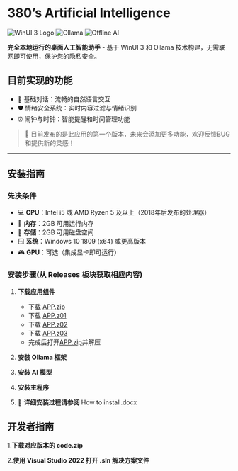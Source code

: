 # 380’s Artificial Intelligence

![WinUI 3 Logo](https://img.shields.io/badge/WinUI-3.0-blue) ![Ollama](https://img.shields.io/badge/Powered%20by-Ollama-green) ![Offline AI](https://img.shields.io/badge/100%25-Offline%20AI-brightgreen)

**完全本地运行的桌面人工智能助手** - 基于 WinUI 3 和 Ollama 技术构建，无需联网即可使用，保护您的隐私安全。

## 目前实现的功能
- 🤖 基础对话：流畅的自然语言交互
- 🛡️ 情绪安全系统：实时内容过滤与情绪识别
- ⏰ 闹钟与时钟：智能提醒和时间管理功能

> 📢 目前发布的是此应用的第一个版本，未来会添加更多功能，欢迎反馈BUG和提供新的灵感！

---

## 安装指南

### 先决条件
- 💻 **CPU**：Intel i5 或 AMD Ryzen 5 及以上（2018年后发布的处理器）
- 🧠 **内存**：2GB 可用运行内存
- 💾 **存储**：2GB 可用磁盘空间
- 🪟 **系统**：Windows 10 1809 (x64) 或更高版本
- 🎮 **GPU**：可选（集成显卡即可运行）

### 安装步骤(从 Releases 板块获取相应内容)
1. **下载应用组件**  
   - 下载 [APP.zip](下载链接)
   - 下载 [APP.z01](下载链接)
   - 下载 [APP.z02](下载链接)
   - 下载 [APP.z03](下载链接)
   - 完成后打开[APP.zip](下载链接)并解压

2. **安装 Ollama 框架**  

3. **安装 AI 模型**  

4. **安装主程序**

5. 📘 **详细安装过程请参阅** How to install.docx

## 开发者指南

1.**下载对应版本的 code.zip**

2.**使用 Visual Studio 2022 打开 .sln 解决方案文件**
